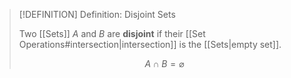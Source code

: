 >[!DEFINITION] Definition: Disjoint Sets
>
>Two [[Sets]] $A$ and $B$ are **disjoint** if their [[Set Operations#intersection|intersection]] is the [[Sets|empty set]].
>
>$$
>A \cap B = \varnothing
>$$
>